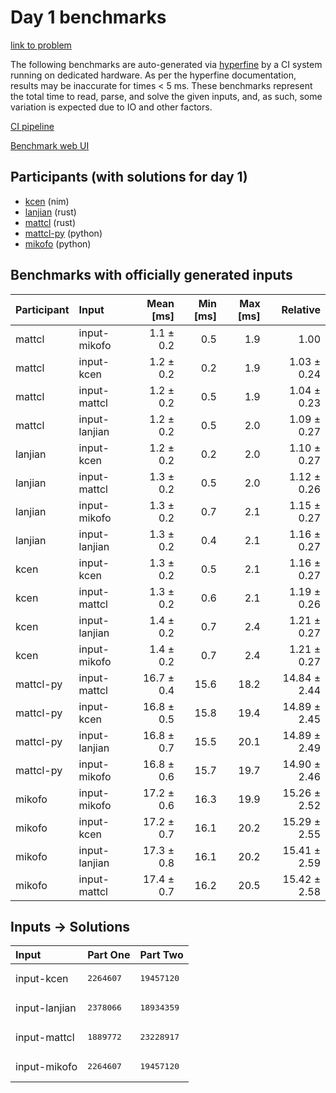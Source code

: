 # Day 1 benchmarks

[link to problem](https://adventofcode.com/2024/day/1)

The following benchmarks are auto-generated via
[hyperfine](https://github.com/sharkdp/hyperfine) by a CI system running on
dedicated hardware. As per the hyperfine documentation, results may be
inaccurate for times < 5 ms. These benchmarks represent the total time to read,
parse, and solve the given inputs, and, as such, some variation is expected due
to IO and other factors.

[CI pipeline](http://ci.papercode.net:8080/teams/main/pipelines/aoc2024)

[Benchmark web UI](https://aoc.ancalagon.black)


## Participants (with solutions for day 1)

- [kcen](https://github.com/kcen/aoc2024) (nim)
- [lanjian](https://github.com/lanjian/aoc-2024) (rust)
- [mattcl](https://github.com/mattcl/aoc2024) (rust)
- [mattcl-py](https://github.com/mattcl/aoc2024-py) (python)
- [mikofo](https://github.com/mikofo/aoc2024) (python)


## Benchmarks with officially generated inputs

| Participant | Input | Mean [ms] | Min [ms] | Max [ms] | Relative |
|:---|:---|---:|---:|---:|---:|
| mattcl | input-mikofo | 1.1 ± 0.2 | 0.5 | 1.9 | 1.00 |
| mattcl | input-kcen | 1.2 ± 0.2 | 0.2 | 1.9 | 1.03 ± 0.24 |
| mattcl | input-mattcl | 1.2 ± 0.2 | 0.5 | 1.9 | 1.04 ± 0.23 |
| mattcl | input-lanjian | 1.2 ± 0.2 | 0.5 | 2.0 | 1.09 ± 0.27 |
| lanjian | input-kcen | 1.2 ± 0.2 | 0.2 | 2.0 | 1.10 ± 0.27 |
| lanjian | input-mattcl | 1.3 ± 0.2 | 0.5 | 2.0 | 1.12 ± 0.26 |
| lanjian | input-mikofo | 1.3 ± 0.2 | 0.7 | 2.1 | 1.15 ± 0.27 |
| lanjian | input-lanjian | 1.3 ± 0.2 | 0.4 | 2.1 | 1.16 ± 0.27 |
| kcen | input-kcen | 1.3 ± 0.2 | 0.5 | 2.1 | 1.16 ± 0.27 |
| kcen | input-mattcl | 1.3 ± 0.2 | 0.6 | 2.1 | 1.19 ± 0.26 |
| kcen | input-lanjian | 1.4 ± 0.2 | 0.7 | 2.4 | 1.21 ± 0.27 |
| kcen | input-mikofo | 1.4 ± 0.2 | 0.7 | 2.4 | 1.21 ± 0.27 |
| mattcl-py | input-mattcl | 16.7 ± 0.4 | 15.6 | 18.2 | 14.84 ± 2.44 |
| mattcl-py | input-kcen | 16.8 ± 0.5 | 15.8 | 19.4 | 14.89 ± 2.45 |
| mattcl-py | input-lanjian | 16.8 ± 0.7 | 15.5 | 20.1 | 14.89 ± 2.49 |
| mattcl-py | input-mikofo | 16.8 ± 0.6 | 15.7 | 19.7 | 14.90 ± 2.46 |
| mikofo | input-mikofo | 17.2 ± 0.6 | 16.3 | 19.9 | 15.26 ± 2.52 |
| mikofo | input-kcen | 17.2 ± 0.7 | 16.1 | 20.2 | 15.29 ± 2.55 |
| mikofo | input-lanjian | 17.3 ± 0.8 | 16.1 | 20.2 | 15.41 ± 2.59 |
| mikofo | input-mattcl | 17.4 ± 0.7 | 16.2 | 20.5 | 15.42 ± 2.58 |


## Inputs -> Solutions

| Input | Part One | Part Two |
|:---|:---|:---|
|input-kcen|<pre>2264607</pre>|<pre>19457120</pre>|
|input-lanjian|<pre>2378066</pre>|<pre>18934359</pre>|
|input-mattcl|<pre>1889772</pre>|<pre>23228917</pre>|
|input-mikofo|<pre>2264607</pre>|<pre>19457120</pre>|
